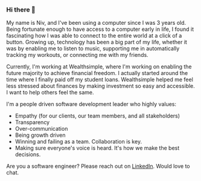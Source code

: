 ### Hi there 👋

My name is Niv, and I've been using a computer since I was 3 years old. Being fortunate enough to have access to a computer early in life, I found it fascinating how I was able to connect to the entire world at a click of a button. Growing up, technology has been a big part of my life, whether it was by enabling me to listen to music, supporting me in automatically tracking my workouts, or connecting me with my friends.

Currently, I'm working at Wealthsimple, where I'm working on enabling the future majority to achieve financial freedom. I actually started around the time where I finally paid off my student loans. Wealthsimple helped me feel less stressed about finances by making investment so easy and accessible. I want to help others feel the same.

I'm a people driven software development leader who highly values:
- Empathy (for our clients, our team members, and all stakeholders)
- Transparency
- Over-communication
- Being growth driven
- Winning and failing as a team. Collaboration is key.
- Making sure everyone's voice is heard. It's how we make the best decisions.

Are you a software engineer? Please reach out on [LinkedIn](https://www.linkedin.com/in/nivyahel/). Would love to chat.
<!--
**nivivon/nivivon** is a ✨ _special_ ✨ repository because its `README.md` (this file) appears on your GitHub profile.

Here are some ideas to get you started:

- 🔭 I’m currently working on ...
- 🌱 I’m currently learning ...
- 👯 I’m looking to collaborate on ...
- 🤔 I’m looking for help with ...
- 💬 Ask me about ...
- 📫 How to reach me: ...
- 😄 Pronouns: ...
- ⚡ Fun fact: ...
-->
